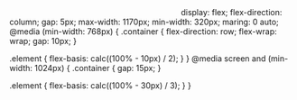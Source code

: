  <svg class="btn-close-menu">
              <use
                href="./images/icons.svg#icon-close.svg"
                width="8"
                height="8"
              ></use>
            </svg>
 display: flex;
  flex-direction: column;
  gap: 5px;
  max-width: 1170px;
  min-width: 320px;
  maring: 0 auto;
@media (min-width: 768px) {
  .container {
    flex-direction: row;
    flex-wrap: wrap;
    gap: 10px;
  }

.element {
flex-basis: calc((100% - 10px) / 2);
}
}
@media screen and (min-width: 1024px) {
.container {
gap: 15px;
}

.element {
flex-basis: calc((100% - 30px) / 3);
}
}
